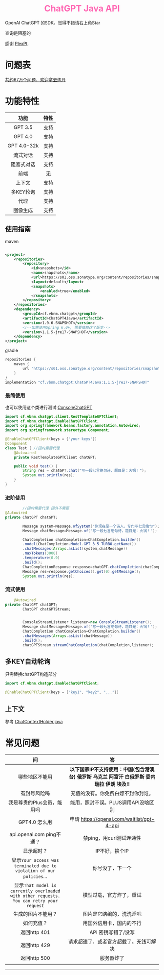 <h1 style="text-align: center; color: hotpink; -webkit-animation: rainbow 5s infinite; -moz-animation: rainbow 5s infinite; -o-animation: rainbow 5s infinite; animation: rainbow 5s infinite;">ChatGPT Java API</h1>

OpenAI ChatGPT 的SDK。觉得不错请右上角Star

查询是阻塞的

感谢 [PlexPt](https://github.com/PlexPt/).

# 问题表

[共约67万个问题，欢迎拿去炼丹](https://github.com/PlexPt/awesome-chatgpt-prompts-zh/blob/main/question/README.md)

# 功能特性

|     功能      | 特性 |
|:-----------:|:--:|
|   GPT 3.5   | 支持 |
|   GPT 4.0   | 支持 |
| GPT 4.0-32k | 支持 |
|    流式对话     | 支持 |
|    阻塞式对话    | 支持 |
|     前端      | 无  |
|     上下文     | 支持 |
|   多KEY轮询    | 支持 |
|     代理      | 支持 |
|    图像生成     | 支持 |

## 使用指南

maven

```xml

<project>
    <repositories>
        <repository>
            <id>snapshots</id>
            <name>snapshots</name>
            <url>https://s01.oss.sonatype.org/content/repositories/snapshots/</url>
            <layout>default</layout>
            <snapshots>
                <enabled>true</enabled>
            </snapshots>
        </repository>
    </repositories>
    <dependency>
        <groupId>cf.vbnm.chatgpt</groupId>
        <artifactId>ChatGPT4Java</artifactId>
        <version>1.0.6-SNAPSHOT</version>
        <!--如果使用Spring 6.0+, 需要依赖这个版本-->
        <version>1.1.5-jre17-SNAPSHOT</version>
    </dependency>
</project>
```

gradle

```groovy
repositories {
    maven {
        url "https://s01.oss.sonatype.org/content/repositories/snapshots/"
    }
}
implementation "cf.vbnm.chatgpt:ChatGPT4Java:1.1.5-jre17-SNAPSHOT"
```

### 最简使用

也可以使用这个类进行测试 [ConsoleChatGPT](src/test/java/cf/vbnm/chatgpt/StreamTest.java)

```java
import cf.vbnm.chatgpt.client.RestTemplateGPTClient;
import cf.vbnm.chatgpt.EnableChatGPTClient;
import org.springframework.beans.factory.annotation.Autowired;
import org.springframework.stereotype.Component;

@EnableChatGPTClient(keys = {"your keys"})
@Component
class Test { //国内需要代理
    @Autowired
    private RestTemplateGPTClient chatGPT;

    public void test() {
        String res = chatGPT.chat("写一段七言绝句诗，题目是：火锅！");
        System.out.println(res);
    }
}

```

### 进阶使用

```java
        //国内需要代理 国外不需要
@Autowired
private ChatGPT chatGPT;

        Message system=Message.ofSystem("你现在是一个诗人，专门写七言绝句");
        Message chatMessage=Message.of("写一段七言绝句诗，题目是：火锅！");

        ChatCompletion chatCompletion=ChatCompletion.builder()
        .model(ChatCompletion.Model.GPT_3_5_TURBO.getName())
        .chatMessages(Arrays.asList(system,chatMessage))
        .maxTokens(3000)
        .temperature(0.9)
        .build();
        ChatCompletionResponse response=chatGPT.chatCompletion(chatCompletion);
        Message res=response.getChoices().get(0).getMessage();
        System.out.println(res);

```

### 流式使用

```java
    @Autowired
private ChatGPT chatGPT;
        ChatGPT chatGPTStream;


        ConsoleStreamListener listener=new ConsoleStreamListener();
        Message chatMessage=Message.of("写一段七言绝句诗，题目是：火锅！");
        ChatCompletion chatCompletion=ChatCompletion.builder()
        .chatMessages(Arrays.asList(chatMessage))
        .build();
        chatGPTStream.streamChatCompletion(chatCompletion,listener);

```

## 多KEY自动轮询

只需替换chatGPT构造部分

```java
import cf.vbnm.chatgpt.EnableChatGPTClient;

@EnableChatGPTClient(keys = {"key1", "key2", "..."})
```

## 上下文

参考  [ChatContextHolder.java](src/main/java/cf/vbnm/chatgpt/util/ChatContextHolder.java)

# 常见问题

|                                           问                                            |                            答                            |
|:--------------------------------------------------------------------------------------:|:-------------------------------------------------------:|
|                                        哪些地区不能用                                         | **以下国家IP不支持使用：中国(包含港澳台) 俄罗斯 乌克兰 阿富汗 白俄罗斯 委内瑞拉 伊朗 埃及!!** |
|                                         有封号风险吗                                         |                    充值的没有。你免费白嫖不封你封谁。                    |
|                                    我是尊贵的Plus会员，能用吗                                     |                  能用，照封不误。PLUS调用API没啥区别                  |
|                                       GPT4.0 怎么用                                       |        申请 https://openai.com/waitlist/gpt-4-api         |
|                                 api.openai.com ping不通？                                 |                    禁ping，用curl测试连通性                     |
|                                         显示超时？                                          |                        IP不好，换个IP                        |
|           显示`Your access was terminated due to violation of our policies`...           |                        你号没了，下一个                         |
| 显示`That model is currently overloaded with other requests. You can retry your request` |                      模型过载，官方炸了，重试                       |
|                                       生成的图片不能用？                                        |                      图片是它瞎编的，洗洗睡吧                       |
|                                         如何充值？                                          |                      用国外信用卡，国内的不行                       |
|                                       返回http 401                                       |                      API 密钥写错了/没写                       |
|                                       返回http 429                                       |                   请求超速了，或者官方超载了。充钱可解决                   |
|                                       返回http 500                                       |                          服务器炸了                          |
|                                                                                        |                                                         |

---
